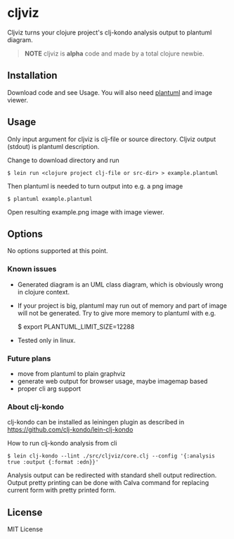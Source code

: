 # cljviz

Cljviz turns your clojure project's clj-kondo analysis output to plantuml diagram.


>**NOTE**
>cljviz is **alpha** code and made by a total clojure newbie. 

## Installation

Download code and see Usage. You will also need [plantuml](https://plantuml.com) and image viewer.

## Usage

Only input argument for cljviz is clj-file or source directory. Cljviz output (stdout) is plantuml description.

Change to download directory and run

    $ lein run <clojure project clj-file or src-dir> > example.plantuml

Then plantuml is needed to turn output into e.g. a png image

    $ plantuml example.plantuml

Open resulting example.png image with image viewer.

## Options

No options supported at this point.

### Known issues

- Generated diagram is an UML class diagram, which is obviously wrong in clojure context.

- If your project is big, plantuml may run out of memory and part of image will not be generated. Try to give more memory to plantuml with e.g.

    $ export PLANTUML_LIMIT_SIZE=12288

- Tested only in linux.

### Future plans

- move from plantuml to plain graphviz
- generate web output for browser usage, maybe imagemap based
- proper cli arg support


### About clj-kondo

clj-kondo can be installed as leiningen plugin as described in https://github.com/clj-kondo/lein-clj-kondo

How to run clj-kondo analysis from cli

    $ lein clj-kondo --lint ./src/cljviz/core.clj --config '{:analysis true :output {:format :edn}}'

Analysis output can be redirected with standard shell output redirection. Output pretty printing can be done with Calva command for replacing current form with pretty printed form.

## License

MIT License